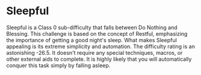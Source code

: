 # Sleepful

Sleepful is a Class 0 sub-difficulty that falls between Do Nothing and Blessing. This challenge is based on the concept of Restful, emphasizing the importance of getting a good night's sleep. What makes Sleepful appealing is its extreme simplicity and automation. The difficulty rating is an astonishing -26.5. It doesn't require any special techniques, macros, or other external aids to complete. It is highly likely that you will automatically conquer this task simply by falling asleep.
